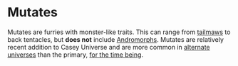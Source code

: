 # Mutates

Mutates are furries with monster-like traits. This can range from [tailmaws](./tailmaw.md) to back tentacles, but **does not** include [Andromorphs](andromorph.md). Mutates are relatively recent addition to Casey Universe and are more common in [alternate universes](./../multiverse.md) than the primary, [for the time being](./README.md#gene-splicing).